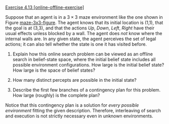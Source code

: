[Exercise 4.13 \[online-offline-exercise\]](ex_13/)

Suppose that an agent is in a $3 \times 3$
maze environment like the one shown in
Figure [maze-3x3-figure](#/). The agent knows that its
initial location is (1,1), that the goal is at (3,3), and that the
actions *Up*, *Down*, *Left*, *Right* have their usual
effects unless blocked by a wall. The agent does *not* know
where the internal walls are. In any given state, the agent perceives
the set of legal actions; it can also tell whether the state is one it
has visited before.

1.  Explain how this online search problem can be viewed as an offline
    search in belief-state space, where the initial belief state
    includes all possible environment configurations. How large is the
    initial belief state? How large is the space of belief states?

2.  How many distinct percepts are possible in the initial state?

3.  Describe the first few branches of a contingency plan for this
    problem. How large (roughly) is the complete plan?

Notice that this contingency plan is a solution for *every
possible environment* fitting the given description. Therefore,
interleaving of search and execution is not strictly necessary even in
unknown environments.
